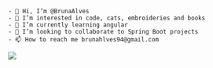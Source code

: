     - 👋 Hi, I’m @BrunaAlves
    - 👀 I’m interested in code, cats, embroideries and books
    - 🌱 I’m currently learning angular
    - 💞️ I’m looking to collaborate to Spring Boot projects
    - 📫 How to reach me brunahlves94@gmail.com

<!---

<div align="center" >
    <img src="https://github-readme-stats.vercel.app/api?username=brunaAlves&&show_icons=true&count_private=true&theme=github_dark">
    <img src="https://github-readme-streak-stats.herokuapp.com/?user=brunaAlves&theme=github-dark-blue&include_all_commits=true&count_private=true&date_format=j%20M%5B%20Y%5D">
 </div>
--->

<div>
    <img src="https://github-readme-stats.vercel.app/api/top-langs/?username=brunaAlves&layout=compact&theme=github_dark">
    
</div>

<!---
BrunaAlves/BrunaAlves is a ✨ special ✨ repository because its `README.md` (this file) appears on your GitHub profile.
You can click the Preview link to take a look at your changes.
--->
